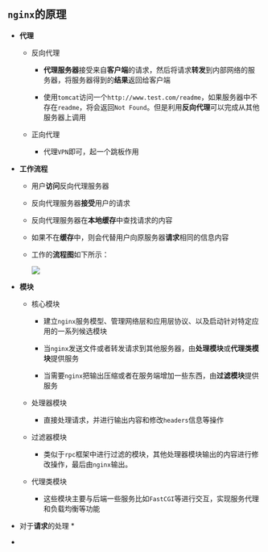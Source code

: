 ## `nginx`的原理
* **代理**
    * 反向代理
    
        * **代理服务器**接受来自**客户端**的请求，然后将请求**转发**到内部网络的服务器，将服务器得到的**结果**返回给客户端
        
        * 使用`tomcat`访问一个`http://www.test.com/readme`，如果服务器中不存在`readme`，将会返回`Not Found`。但是利用**反向代理**可以完成从其他服务器上调用
    * 正向代理 
        * 代理`VPN`即可，起一个跳板作用 
* **工作流程**
    * 用户**访问**反向代理服务器 
    * 反向代理服务器**接受**用户的请求
    
    * 反向代理服务器在**本地缓存**中查找请求的内容
    * 如果不在**缓存**中，则会代替用户向原服务器**请求**相同的信息内容
    * 工作的**流程图**如下所示：
    
        ![](https://lh3.googleusercontent.com/-9qOAanhY5P0/W-7D-v-JAoI/AAAAAAAAABk/dNzlsx4wjYwc_GH_4279pJM82SgPadU4ACHMYCw/I/15423743895195.jpg)


    
* **模块**
    * 核心模块
    
        * 建立`nginx`服务模型、管理网络层和应用层协议、以及启动针对特定应用的一系列候选模块 
        
        * 当`nginx`发送文件或者转发请求到其他服务器，由**处理模块**或**代理类模块**提供服务
        * 当需要`nginx`把输出压缩或者在服务端增加一些东西，由**过滤模块**提供服务
    * 处理器模块
        * 直接处理请求，并进行输出内容和修改`headers`信息等操作
    * 过滤器模块
        * 类似于`rpc`框架中进行过滤的模块，其他处理器模块输出的内容进行修改操作，最后由`nginx`输出。
    * 代理类模块 
        * 这些模块主要与后端一些服务比如`FastCGI`等进行交互，实现服务代理和负载均衡等功能
* 对于**请求**的处理
    * 
* 


